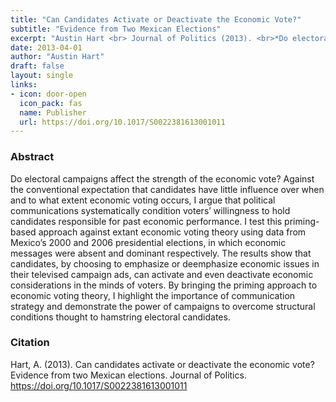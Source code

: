 ```yaml
---
title: "Can Candidates Activate or Deactivate the Economic Vote?"
subtitle: "Evidence from Two Mexican Elections"
excerpt: "Austin Hart <br> Journal of Politics (2013). <br>*Do electoral campaigns affect the strength of the economic vote? Against the conventional expectation that candidates have little influence over when and to what extent economic voting occurs, I argue that political communications systematically condition voters’ willingness to hold candidates responsible for past economic performance. Evidence from 2000 and 2006 Mexican Presidential elections.*"
date: 2013-04-01
author: "Austin Hart"
draft: false
layout: single
links:
- icon: door-open
  icon_pack: fas
  name: Publisher
  url: https://doi.org/10.1017/S0022381613001011
---
```


### Abstract
Do electoral campaigns affect the strength of the economic vote? Against the conventional expectation that candidates have little influence over when and to what extent economic voting occurs, I argue that political communications systematically condition voters’ willingness to hold candidates responsible for past economic performance. I test this priming-based approach against extant economic voting theory using data from Mexico’s 2000 and 2006 presidential elections, in which economic messages were absent and dominant respectively. The results show that candidates, by choosing to emphasize or deemphasize economic issues in their televised campaign ads, can activate and even deactivate economic considerations in the minds of voters. By bringing the priming approach to economic voting theory, I highlight the importance of communication strategy and demonstrate the power of campaigns to overcome structural conditions thought to hamstring electoral candidates. 

### Citation
Hart, A. (2013). Can candidates activate or deactivate the economic vote? Evidence from two Mexican elections. Journal of Politics. <https://doi.org/10.1017/S0022381613001011>
